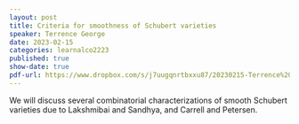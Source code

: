 ```yaml
---
layout: post
title: Criteria for smoothness of Schubert varieties
speaker: Terrence George
date: 2023-02-15
categories: learnalco2223
published: true
show-date: true
pdf-url: https://www.dropbox.com/s/j7uugqnrtbxxu87/20230215-Terrence%20George_%20criteria%20for%20smoothness%20of%20Schubert%20varieties.pdf?dl=0
---
```

We will discuss several combinatorial characterizations of smooth Schubert varieties due to Lakshmibai and Sandhya, and Carrell and Petersen.